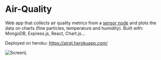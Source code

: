 # Air-Quality
Web app that collects air quality metrics from a [sensor node](https://github.com/radradef/esp32SensorNode "radradef/esp32SensorNode") and plots the data on charts (fine particles, temperature and humidity). Built with: MongoDB, Express.js, React, Chart.js...

Deployed on heroku: https://airqt.herokuapp.com/

![ScreenL](https://user-images.githubusercontent.com/25829240/178979923-c9cccfb7-52bf-40b9-b5e4-313d82b194f1.png)





